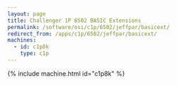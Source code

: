 ```yaml
---
layout: page
title: Challenger 1P 6502 BASIC Extensions
permalink: /software/osi/c1p/6502/jeffpar/basicext/
redirect_from: /apps/c1p/6502/jeffpar/basicext/
machines:
  - id: c1p8k
    type: c1p
---
```


{% include machine.html id="c1p8k" %}
